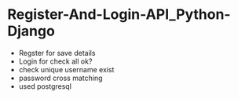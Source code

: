 # Register-And-Login-API_Python-Django


* Regster for save details
* Login for check all ok?
* check unique username exist
* password cross matching
* used postgresql 
